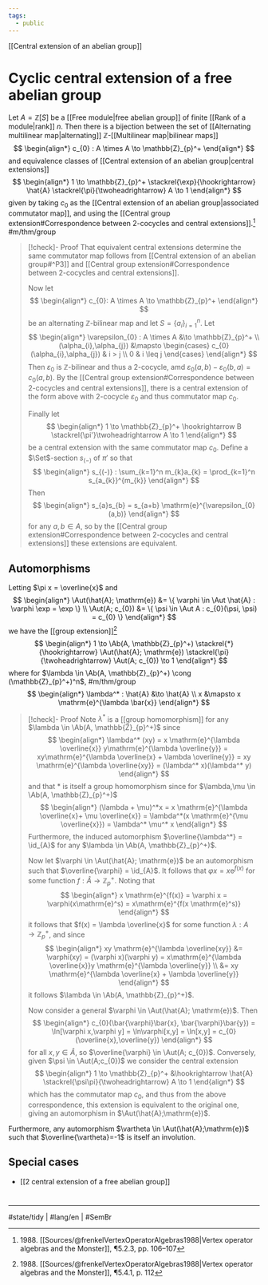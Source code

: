 ```yaml
---
tags:
  - public
---
```

[[Central extension of an abelian group]]
# Cyclic central extension of a free abelian group

Let $A = \mathbb{Z}[S]$ be a [[Free module|free abelian group]] of finite [[Rank of a module|rank]] $n$.
Then there is a bijection between the set of [[Alternating multilinear map|alternating]] $\mathbb{Z}$-[[Multilinear map|bilinear maps]]
$$
\begin{align*}
c_{0} : A \times A \to \mathbb{Z}_{p}^+
\end{align*}
$$
and equivalence classes of [[Central extension of an abelian group|central extensions]]
$$
\begin{align*}
1 \to \mathbb{Z}_{p}^+ \stackrel{\exp}{\hookrightarrow} \hat{A} \stackrel{\pi}{\twoheadrightarrow} A \to 1
\end{align*}
$$
given by taking $c_{0}$ as the [[Central extension of an abelian group|associated commutator map]], and using the [[Central group extension#Correspondence between 2-cocycles and central extensions]].[^1988] #m/thm/group

  [^1988]: 1988\. [[Sources/@frenkelVertexOperatorAlgebras1988|Vertex operator algebras and the Monster]], ¶5.2.3, pp. 106–107

> [!check]- Proof
> That equivalent central extensions determine the same commutator map follows from [[Central extension of an abelian group#^P3]] and [[Central group extension#Correspondence between 2-cocycles and central extensions]].
> 
> Now let
> $$
> \begin{align*}
> c_{0}: A \times A \to \mathbb{Z}_{p}^+
> \end{align*}
> $$
> be an alternating $\mathbb{Z}$-bilinear map and let $S = \{ a_{i} \}_{i=1}^n$.
> Let
> $$
> \begin{align*}
> \varepsilon_{0} : A \times A &\to \mathbb{Z}_{p}^+ \\
> (\alpha_{i},\alpha_{j}) &\mapsto \begin{cases}
> c_{0}(\alpha_{i},\alpha_{j}) & i > j  \\
> 0 & i \leq j
> \end{cases}
> \end{align*}
> $$
> Then $\varepsilon_{0}$ is $\mathbb{Z}$-bilinear and thus a 2-cocycle,
> amd $\varepsilon_{0}(a,b) - \varepsilon_{0}(b,a) = c_{0}(a,b)$.
> By the [[Central group extension#Correspondence between 2-cocycles and central extensions]], there is a central extension of the form above with 2-cocycle $\varepsilon_{0}$ and thus commutator map $c_{0}$.
> 
> Finally let
> $$
> \begin{align*}
> 1 \to \mathbb{Z}_{p}^+ \hookrightarrow B \stackrel{\pi'}\twoheadrightarrow A \to 1
> \end{align*}
> $$
> be a central extension with the same commutator map $c_{0}$.
> Define a $\Set$-section $s_{(-)}$ of $\pi'$ so that
> $$
> \begin{align*}
> s_{(-)} : \sum_{k=1}^n m_{k}a_{k} = \prod_{k=1}^n s_{a_{k}}^{m_{k}}
> \end{align*}
> $$
> Then
> $$
> \begin{align*}
> s_{a}s_{b} = s_{a+b} \mathrm{e}^{\varepsilon_{0}(a,b)}
> \end{align*}
> $$
> for any $a,b \in A$,
> so by the [[Central group extension#Correspondence between 2-cocycles and central extensions]] these extensions are equivalent. <span class="QED"/>
> 

## Automorphisms

Letting $\pi x = \overline{x}$ and
$$
\begin{align*}
\Aut(\hat{A}; \mathrm{e}) &= \{ \varphi \in \Aut \hat{A} : \varphi \exp = \exp \} \\
\Aut(A; c_{0}) &= \{ \psi \in \Aut A : c_{0}(\psi, \psi) = c_{0} \}
\end{align*}
$$
we have the [[group extension]][^1988b]
$$
\begin{align*}
1 \to \Ab(A, \mathbb{Z}_{p}^+) \stackrel{*}{\hookrightarrow} \Aut(\hat{A}; \mathrm{e}) \stackrel{\pi}{\twoheadrightarrow} \Aut(A; c_{0}) \to 1
\end{align*}
$$
where for $\lambda \in \Ab(A, \mathbb{Z}_{p}^+) \cong (\mathbb{Z}_{p}^+)^n$, #m/thm/group
$$
\begin{align*}
\lambda^* : \hat{A} &\to \hat{A} \\
x &\mapsto x \mathrm{e}^{\lambda \bar{x}}
\end{align*}
$$

> [!check]- Proof
> Note $\lambda^*$ is a [[group homomorphism]] for any $\lambda \in \Ab(A, \mathbb{Z}_{p}^+)$ since
> $$
> \begin{align*}
> \lambda^* (xy) = x \mathrm{e}^{\lambda \overline{x}} y\mathrm{e}^{\lambda \overline{y}} = xy\mathrm{e}^{\lambda \overline{x} + \lambda \overline{y}} = xy \mathrm{e}^{\lambda \overline{xy}} = (\lambda^* x)(\lambda^* y)
> \end{align*}
> $$
> and that $*$ is itself a group homomorphism since for $\lambda,\mu \in \Ab(A, \mathbb{Z}_{p}^+)$
> $$
> \begin{align*}
> (\lambda + \mu)^*x = x \mathrm{e}^{\lambda \overline{x}+ \mu \overline{x}} = \lambda^*(x \mathrm{e}^{\mu \overline{x}}) = \lambda^* \mu^* x
> \end{align*}
> $$
> Furthermore, the induced automorphism $\overline{\lambda^*} = \id_{A}$ for any $\lambda \in \Ab(A, \mathbb{Z}_{p}^+)$.
> 
> Now let $\varphi \in \Aut(\hat{A}; \mathrm{e})$ be an automorphism such that $\overline{\varphi} = \id_{A}$.
> It follows that $\varphi x = x \mathrm{e}^{f(x)}$ for some function $f : \hat{A} \to \mathbb{Z}_{p}^+$.
> Noting that
> $$
> \begin{align*}
> x \mathrm{e}^{f(x)} = \varphi x = \varphi(x\mathrm{e}^s) = x\mathrm{e}^{f(x \mathrm{e}^s)}
> \end{align*}
> $$
> it follows that $f(x) = \lambda \overline{x}$ for some function $\lambda : A \to \mathbb{Z}_{p}^+$,
> and since
> $$
> \begin{align*}
> xy \mathrm{e}^{\lambda \overline{xy}} &= \varphi(xy) 
> = (\varphi x)(\varphi y) = x\mathrm{e}^{\lambda \overline{x}}y \mathrm{e}^{\lambda \overline{y}} \\
> &= xy \mathrm{e}^{\lambda \overline{x} + \lambda \overline{y}}
> \end{align*}
> $$
> it follows $\lambda \in \Ab(A, \mathbb{Z}_{p}^+)$.
> 
> Now consider a general $\varphi \in \Aut(\hat{A}; \mathrm{e})$.
> Then
> $$
> \begin{align*}
> c_{0}(\bar{\varphi}\bar{x}, \bar{\varphi}\bar{y}) = \ln[\varphi x,\varphi y] = \ln\varphi[x,y] = \ln[x,y] = c_{0}(\overline{x},\overline{y})
> \end{align*}
> $$
> for all $x,y \in \hat{A}$, so $\overline{\varphi} \in \Aut(A; c_{0})$.
> Conversely, given $\psi  \in \Aut(A;c_{0})$ we consider the central extension
> $$
> \begin{align*}
> 1 \to \mathbb{Z}_{p}^+ &\hookrightarrow \hat{A} \stackrel{\psi\pi}{\twoheadrightarrow} A \to 1
> \end{align*}
> $$
> which has the commutator map $c_{0}$, and thus from the above correspondence,
> this extension is equivalent to the original one, giving an automorphism in $\Aut(\hat{A};\mathrm{e})$. <span class="QED"/>

Furthermore, any automorphism $\vartheta \in \Aut(\hat{A};\mathrm{e})$ such that $\overline{\vartheta}=-1$ is itself an involution.
  
  [^1988b]: 1988\. [[Sources/@frenkelVertexOperatorAlgebras1988|Vertex operator algebras and the Monster]], ¶5.4.1, p. 112

## Special cases

- [[2 central extension of a free abelian group]]

#
---
#state/tidy | #lang/en | #SemBr
